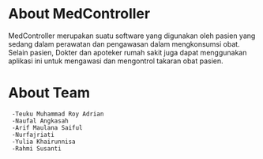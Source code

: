 # About MedController
MedController merupakan suatu software yang digunakan oleh pasien yang sedang dalam perawatan dan pengawasan dalam mengkonsumsi obat. Selain pasien, Dokter dan apoteker rumah sakit juga dapat menggunakan aplikasi ini untuk mengawasi dan mengontrol takaran obat pasien.

# About Team 
```
 -Teuku Muhammad Roy Adrian 
 -Naufal Angkasah 
 -Arif Maulana Saiful 
 -Nurfajriati 
 -Yulia Khairunnisa 
 -Rahmi Susanti
```
